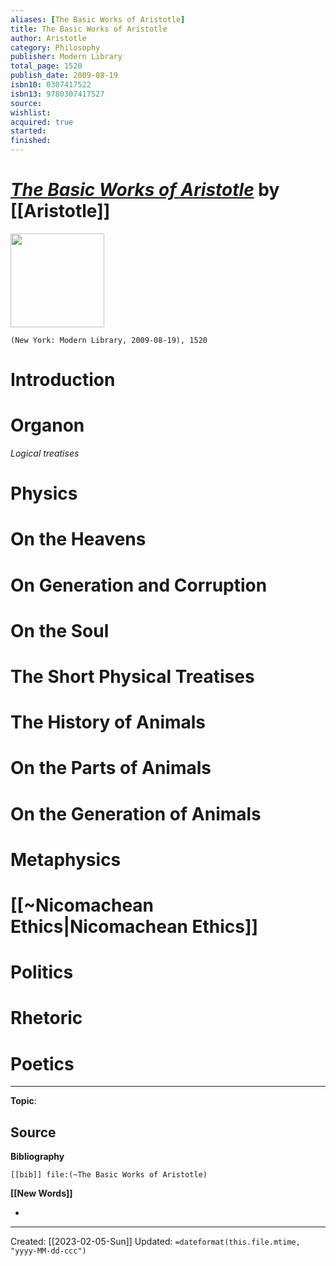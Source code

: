 ```yaml
---
aliases: [The Basic Works of Aristotle]
title: The Basic Works of Aristotle
author: Aristotle
category: Philosophy
publisher: Modern Library
total_page: 1520
publish_date: 2009-08-19
isbn10: 0307417522
isbn13: 9780307417527
source: 
wishlist:
acquired: true 
started: 
finished: 
---
```

# *[The Basic Works of Aristotle]()* by [[Aristotle]]

<img src="http://books.google.com/books/content?id=EwT0yTR0y1MC&printsec=frontcover&img=1&zoom=1&edge=curl&source=gbs_api" width=150>

`(New York: Modern Library, 2009-08-19), 1520`


# Introduction 

# Organon 
*Logical treatises*

# Physics

# On the Heavens

# On Generation and Corruption 

# On the Soul 

# The Short Physical Treatises 

# The History of Animals 

# On the Parts of Animals 

# On the Generation of Animals 

# Metaphysics 

# [[~Nicomachean Ethics|Nicomachean Ethics]]

# Politics 

# Rhetoric 

# Poetics 
--- 
**Topic**: 

**Source**
- 

**Bibliography**

```query
[[bib]] file:(~The Basic Works of Aristotle)
```
 

**[[New Words]]**

- 

---
Created: [[2023-02-05-Sun]]
Updated: `=dateformat(this.file.mtime, "yyyy-MM-dd-ccc")`